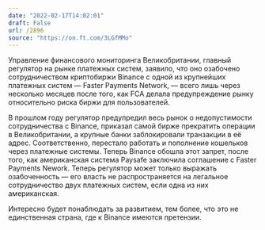 ```yaml
---
date: "2022-02-17T14:02:01"
draft: False
url: /2896
source: "https://on.ft.com/3LGfMMo"
---
```


Управление финансового мониторинга Великобритании, главный регулятор на рынке платежных систем, заявило, что оно озабочено сотрудничеством криптобиржи Binance с одной из крупнейших платежных систем — Faster Payments Network, — всего лишь через несколько месяцев после того, как FCA делала предупреждение рынку относительно риска биржи для пользователей.

В прошлом году регулятор предупредил весь рынок о недопустимости сотрудничества с Binance, приказал самой бирже прекратить операции в Великобритании, а крупные банки заблокировали транзакции в её адрес. Соответственно, перестало работать и пополнение кошельков через платежные системы. Теперь Binance обошла этот запрет, после того, как американская система Paysafe заключила соглашение с Faster Payments Nework. Теперь регулятор может только выражать озабоченность — его власть не распространяется на легальное сотрудничество двух платежных систем, если одна из них американская.

Интересно будет понаблюдать за развитием, тем более, что это не единственная страна, где к Binance имеются претензии.
